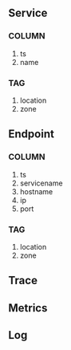 ## Service

### COLUMN
1. ts
2. name

### TAG
1. location
2. zone

## Endpoint
### COLUMN
1. ts
2. servicename
3. hostname
4. ip
5. port

### TAG
1. location
2. zone

## Trace

## Metrics

## Log